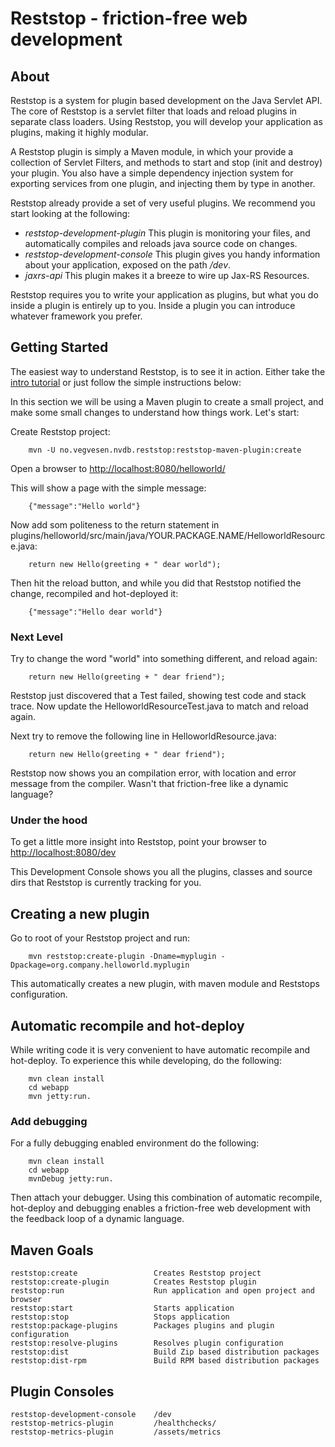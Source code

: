 Reststop - friction-free web development
==============================================

## About

Reststop is a system for plugin based development on the Java Servlet API. The core of Reststop is a servlet filter
that loads and reload plugins in separate class loaders. Using Reststop, you will develop your application as plugins,
making it highly modular.

A Reststop plugin is simply a Maven module, in which your provide a collection of Servlet Filters, and methods to
start and stop (init and destroy) your plugin. You also have a simple dependency injection
system for exporting services from one plugin, and injecting them by type in another.

Reststop already provide a set of very useful plugins. We recommend you start
looking at the following:

 * _reststop-development-plugin_ This plugin is monitoring your files,
 and automatically compiles and reloads java source code on changes.
 * _reststop-development-console_ This plugin gives you handy information about
 your application, exposed on the path _/dev_.
 * _jaxrs-api_ This plugin makes it a breeze to wire up Jax-RS Resources.

Reststop requires you to write your application as plugins, but what you do
inside a plugin is entirely up to you. Inside a plugin you can introduce
whatever framework you prefer.

## Getting Started

The easiest way to understand Reststop, is to see it in action. Either take the [intro tutorial](https://github.com/kantega/reststop/wiki/Intro%20Tutorial) or just follow 
the simple instructions below:

In this section we will be using a Maven plugin to create a small project, and make some small changes to understand
how things work. Let's start:

Create Reststop project:

        mvn -U no.vegvesen.nvdb.reststop:reststop-maven-plugin:create

Open a browser to [http://localhost:8080/helloworld/](http://localhost:8080/helloworld/)

This will show a page with the simple message:

        {"message":"Hello world"}

Now add som politeness to the return statement in plugins/helloworld/src/main/java/YOUR.PACKAGE.NAME/HelloworldResource.java:

        return new Hello(greeting + " dear world");

Then hit the reload button, and while you did that Reststop notified the change, recompiled and hot-deployed it:

        {"message":"Hello dear world"}

### Next Level

Try to change the word "world" into something different, and reload again:

        return new Hello(greeting + " dear friend");

Reststop just discovered that a Test failed, showing test code and stack trace. Now update the HelloworldResourceTest.java to match and reload again.

Next try to remove the following line in HelloworldResource.java:

        return new Hello(greeting + " dear friend");

Reststop now shows you an compilation error, with location and error message from the compiler. Wasn't that friction-free like a dynamic language?


### Under the hood

To get a little more insight into Reststop, point your browser to [http://localhost:8080/dev](http://localhost:8080/dev)

This Development Console shows you all the plugins, classes and source dirs that Reststop is currently tracking for you.


## Creating a new plugin

Go to root of your Reststop project and run:

        mvn reststop:create-plugin -Dname=myplugin -Dpackage=org.company.helloworld.myplugin

This automatically creates a new plugin, with maven module and Reststops configuration.


## Automatic recompile and hot-deploy

While writing code it is very convenient to have automatic recompile and hot-deploy. To experience this while developing, do the following:

        mvn clean install
        cd webapp
        mvn jetty:run.

### Add debugging

For a fully debugging enabled environment do the following:

        mvn clean install
        cd webapp
        mvnDebug jetty:run.

Then attach your debugger. Using this combination of automatic recompile, hot-deploy and debugging enables a
friction-free web development with the feedback loop of a dynamic language.

## Maven Goals

    reststop:create                 Creates Reststop project
    reststop:create-plugin          Creates Reststop plugin
    reststop:run                    Run application and open project and browser
    reststop:start                  Starts application
    reststop:stop                   Stops application
    reststop:package-plugins        Packages plugins and plugin configuration
    reststop:resolve-plugins        Resolves plugin configuration
    reststop:dist                   Build Zip based distribution packages
    reststop:dist-rpm               Build RPM based distribution packages


## Plugin Consoles

    reststop-development-console    /dev
    reststop-metrics-plugin         /healthchecks/
    reststop-metrics-plugin         /assets/metrics
